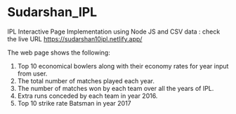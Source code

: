 # Sudarshan_IPL
IPL Interactive Page Implementation using Node JS and CSV data :
check the live URL
https://sudarshan10ipl.netlify.app/

The web page shows the following:

1) Top 10 economical bowlers along with their economy rates for year input from user.
2) The total number of matches played each year.
3) The number of matches won by each team over all the years of IPL.
4) Extra runs conceded by each team in year 2016. 
5) Top 10 strike rate Batsman in year 2017
